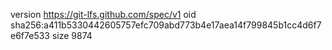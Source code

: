 version https://git-lfs.github.com/spec/v1
oid sha256:a411b5330442605757efc709abd773b4e17aea14f799845b1cc4d6f7e6f7e533
size 9874
